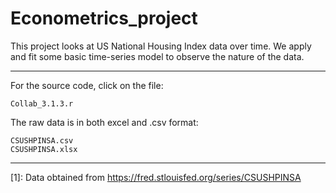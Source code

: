 # Econometrics_project


This project looks at US National Housing Index data over time.
We apply and fit some basic time-series model to observe the nature of the data.



----------

For the source code, click on the file:

    Collab_3.1.3.r

The raw data is in both excel and .csv format:

    CSUSHPINSA.csv
    CSUSHPINSA.xlsx

----------
  [1]: Data obtained from https://fred.stlouisfed.org/series/CSUSHPINSA
